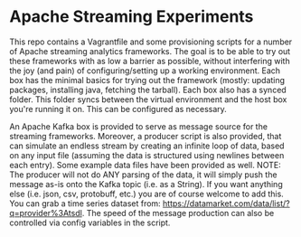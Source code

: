 # Apache Streaming Experiments
This repo contains a Vagrantfile and some provisioning scripts for a number of Apache streaming analytics frameworks. The goal is to be able to try out these frameworks with as low a barrier as possible, without interfering with the joy (and pain) of configuring/setting up a working environment. Each box has the minimal basics for trying out the framework (mostly: updating packages, installing java, fetching the tarball). Each box also has a synced folder. This folder syncs between the virtual environment and the host box you're running it on. This can be configured as necessary.

An Apache Kafka box is provided to serve as message source for the streaming frameworks. Moreover, a producer script is also provided, that can simulate an endless stream by creating an infinite loop of data, based on any input file (assuming the data is structured using newlines between each entry). Some example data files have been provided as well. NOTE: The producer will not do ANY parsing of the data, it will simply push the message as-is onto the Kafka topic (i.e. as a String). If you want anything else (i.e. json, csv, protobuff, etc.) you are of course welcome to add this. You can grab a time series dataset from: https://datamarket.com/data/list/?q=provider%3Atsdl. The speed of the message production can also be controlled via config variables in the script.
